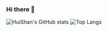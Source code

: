 ### Hi there 👋

![HuiShan's GitHub stats](https://github-readme-stats.vercel.app/api?username=huiishan99&show_icons=true&theme=catppuccin_latte) 
![Top Langs](https://github-readme-stats.vercel.app/api/top-langs/?username=huiishan99&layout=compact&theme=catppuccin_latte)


<!--
**huiishan99/huiishan99** is a ✨ _special_ ✨ repository because its `README.md` (this file) appears on your GitHub profile.

Here are some ideas to get you started:

- 🔭 I’m currently working on ...
- 🌱 I’m currently learning ...
- 👯 I’m looking to collaborate on ...
- 🤔 I’m looking for help with ...
- 💬 Ask me about ...
- 📫 How to reach me: ...
- 😄 Pronouns: ...
- ⚡ Fun fact: ...
-->
